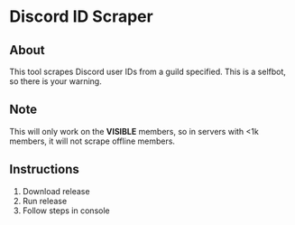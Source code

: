 # Discord ID Scraper

## About
This tool scrapes Discord user IDs from a guild specified. This is a selfbot, so there is your warning.

## Note
This will only work on the **VISIBLE** members, so in servers with <1k members, it will not scrape offline members.

## Instructions
1. Download release
2. Run release
3. Follow steps in console
